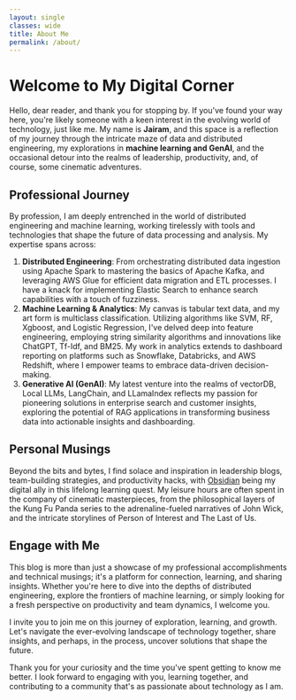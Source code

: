 ```yaml
---
layout: single
classes: wide
title: About Me
permalink: /about/
---
```

# Welcome to My Digital Corner

Hello, dear reader, and thank you for stopping by. If you've found your way here, you're likely someone with a keen interest in the evolving world of technology, just like me. My name is **Jairam**, and this space is a reflection of my journey through the intricate maze of data and distributed engineering, my explorations in **machine learning and GenAI**, and the occasional detour into the realms of leadership, productivity, and, of course, some cinematic adventures.

## Professional Journey

By profession, I am deeply entrenched in the world of distributed engineering and machine learning, working tirelessly with tools and technologies that shape the future of data processing and analysis. My expertise spans across:

1. **Distributed Engineering**: From orchestrating distributed data ingestion using Apache Spark to mastering the basics of Apache Kafka, 
   and leveraging AWS Glue for efficient data migration and ETL processes. I have a knack for implementing Elastic Search 
   to enhance search capabilities with a touch of fuzziness.
2. **Machine Learning & Analytics**: My canvas is tabular text data, and my art form is multiclass classification. Utilizing algorithms like SVM, RF, Xgboost, and Logistic Regression, 
   I've delved deep into feature engineering, employing string similarity algorithms and innovations like ChatGPT, Tf-Idf, and BM25. 
   My work in analytics extends to dashboard reporting on platforms such as Snowflake, Databricks, and AWS Redshift, where I empower teams to embrace data-driven decision-making.
3. **Generative AI (GenAI)**: My latest venture into the realms of vectorDB, Local LLMs, LangChain, and LLamaIndex reflects my passion for pioneering solutions in enterprise search and customer insights, exploring the potential of RAG applications in transforming business data into actionable insights and dashboarding.

## Personal Musings

Beyond the bits and bytes, I find solace and inspiration in leadership blogs, team-building strategies, and productivity hacks, with [Obsidian](https://obsidian.md) being my digital ally in this lifelong learning quest. My leisure hours are often spent in the company of cinematic masterpieces, from the philosophical layers of the Kung Fu Panda series to the adrenaline-fueled narratives of John Wick, and the intricate storylines of Person of Interest and The Last of Us.

## Engage with Me

This blog is more than just a showcase of my professional accomplishments and technical musings; it's a platform for connection, learning, and sharing insights. Whether you're here to dive into the depths of distributed engineering, explore the frontiers of machine learning, or simply looking for a fresh perspective on productivity and team dynamics, I welcome you.

I invite you to join me on this journey of exploration, learning, and growth. Let's navigate the ever-evolving landscape of technology together, share insights, and perhaps, in the process, uncover solutions that shape the future.

Thank you for your curiosity and the time you've spent getting to know me better. I look forward to engaging with you, learning together, and contributing to a community that's as passionate about technology as I am.
